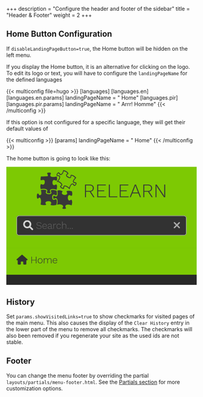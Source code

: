 +++
description = "Configure the header and footer of the sidebar"
title = "Header & Footer"
weight = 2
+++

## Home Button Configuration

If `disableLandingPageButton=true`, the Home button will be hidden  on the left menu.

If you display the Home button, it is an alternative for clicking on the logo. To edit its logo or text, you will have to configure the `landingPageName` for the defined languages

{{< multiconfig file=hugo >}}
[languages]
[languages.en]
[languages.en.params]
landingPageName = "<i class='fa-fw fas fa-home'></i> Home"
[languages.pir]
[languages.pir.params]
landingPageName = "<i class='fa-fw fas fa-home'></i> Arrr! Homme"
{{< /multiconfig >}}

If this option is not configured for a specific language, they will get their default values of

{{< multiconfig >}}
[params]
landingPageName = "<i class='fa-fw fas fa-home'></i> Home"
{{< /multiconfig >}}

The home button is going to look like this:

![Default Home Button](home_button_defaults.png?width=18.75rem)

## History

Set `params.showVisitedLinks=true` to show checkmarks for visited pages of the main menu. This also causes the display of the `Clear History` entry in the lower part of the menu to remove all checkmarks. The checkmarks will also been removed if you regenerate your site as the used ids are not stable.

## Footer

You can change the menu footer by overriding the partial `layouts/partials/menu-footer.html`. See the [Partials section](configuration/modifications/partials) for more customization options.
